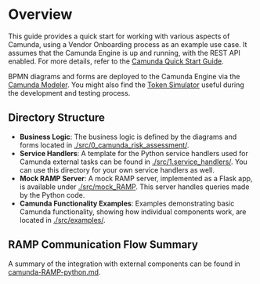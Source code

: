 # Overview

This guide provides a quick start for working with various aspects of Camunda, using a Vendor Onboarding process as an example use case. It assumes that the Camunda Engine is up and running, with the REST API enabled. For more details, refer to the [Camunda Quick Start Guide](./docs/camunda_quick_start.md).

BPMN diagrams and forms are deployed to the Camunda Engine via the [Camunda Modeler](https://camunda.com/download/modeler/). You might also find the [Token Simulator](https://github.com/camunda/camunda-modeler-token-simulation-plugin) useful during the development and testing process.

## Directory Structure

- **Business Logic**: The business logic is defined by the diagrams and forms located in [./src/0_camunda_risk_assessment/](src/0.camunda_risk_assessment).
- **Service Handlers**: A template for the Python service handlers used for Camunda external tasks can be found in [./src/1.service_handlers/](src/1.service_handlers). You can use this directory for your own service handlers as well.
- **Mock RAMP Server**: A mock RAMP server, implemented as a Flask app, is available under [./src/mock_RAMP](src/mock_RAMP). This server handles queries made by the Python code.
- **Camunda Functionality Examples**: Examples demonstrating basic Camunda functionality, showing how individual components work, are located in [./src/examples/](src/examples).

## RAMP Communication Flow Summary

A summary of the integration with external components can be found in [camunda-RAMP-python.md](docs/README-camunda-RAMP-python.md).
